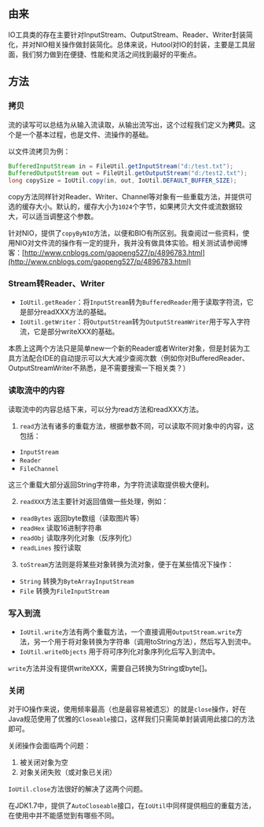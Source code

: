 ## 由来
IO工具类的存在主要针对InputStream、OutputStream、Reader、Writer封装简化，并对NIO相关操作做封装简化。总体来说，Hutool对IO的封装，主要是工具层面，我们努力做到在便捷、性能和灵活之间找到最好的平衡点。

## 方法

### 拷贝
流的读写可以总结为从输入流读取，从输出流写出，这个过程我们定义为**拷贝**。这个是一个基本过程，也是文件、流操作的基础。

以文件流拷贝为例：
```java
BufferedInputStream in = FileUtil.getInputStream("d:/test.txt");
BufferedOutputStream out = FileUtil.getOutputStream("d:/test2.txt");
long copySize = IoUtil.copy(in, out, IoUtil.DEFAULT_BUFFER_SIZE);
```

copy方法同样针对Reader、Writer、Channel等对象有一些重载方法，并提供可选的缓存大小。默认的，缓存大小为`1024`个字节，如果拷贝大文件或流数据较大，可以适当调整这个参数。

针对NIO，提供了`copyByNIO`方法，以便和BIO有所区别。我查阅过一些资料，使用NIO对文件流的操作有一定的提升，我并没有做具体实验。相关测试请参阅博客：[http://www.cnblogs.com/gaopeng527/p/4896783.html](http://www.cnblogs.com/gaopeng527/p/4896783.html)

### Stream转Reader、Writer
- `IoUtil.getReader`：将`InputStream`转为`BufferedReader`用于读取字符流，它是部分readXXX方法的基础。
- `IoUtil.getWriter`：将`OutputStream`转为`OutputStreamWriter`用于写入字符流，它是部分writeXXX的基础。

本质上这两个方法只是简单new一个新的Reader或者Writer对象，但是封装为工具方法配合IDE的自动提示可以大大减少查阅次数（例如你对BufferedReader、OutputStreamWriter不熟悉，是不需要搜索一下相关类？）

### 读取流中的内容
读取流中的内容总结下来，可以分为read方法和readXXX方法。

1. `read`方法有诸多的重载方法，根据参数不同，可以读取不同对象中的内容，这包括：
 - `InputStream`
 - `Reader`
 - `FileChannel`

这三个重载大部分返回String字符串，为字符流读取提供极大便利。

2. `readXXX`方法主要针对返回值做一些处理，例如：
 - `readBytes` 返回byte数组（读取图片等）
 - `readHex` 读取16进制字符串
 - `readObj` 读取序列化对象（反序列化）
 - `readLines` 按行读取

3. `toStream`方法则是将某些对象转换为流对象，便于在某些情况下操作：
 - `String` 转换为`ByteArrayInputStream`
 - `File` 转换为`FileInputStream`

### 写入到流
- `IoUtil.write`方法有两个重载方法，一个直接调用`OutputStream.write`方法，另一个用于将对象转换为字符串（调用toString方法），然后写入到流中。
- `IoUtil.writeObjects` 用于将可序列化对象序列化后写入到流中。

`write`方法并没有提供writeXXX，需要自己转换为String或byte[]。

### 关闭
对于IO操作来说，使用频率最高（也是最容易被遗忘）的就是`close`操作，好在Java规范使用了优雅的`Closeable`接口，这样我们只需简单封装调用此接口的方法即可。

关闭操作会面临两个问题：
1. 被关闭对象为空
2. 对象关闭失败（或对象已关闭）

`IoUtil.close`方法很好的解决了这两个问题。

在JDK1.7中，提供了`AutoCloseable`接口，在`IoUtil`中同样提供相应的重载方法，在使用中并不能感觉到有哪些不同。

